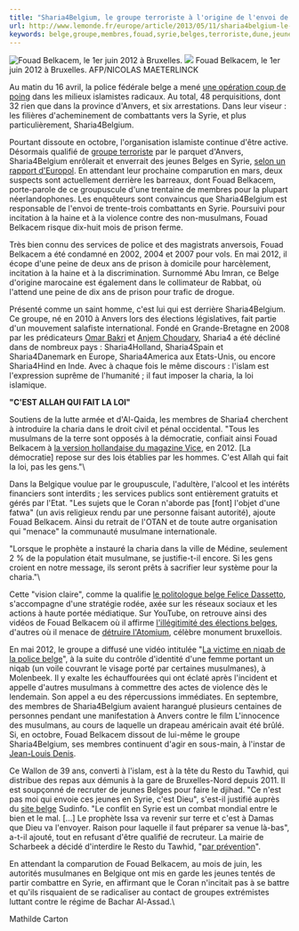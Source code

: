 ```yaml
---
title: "Sharia4Belgium, le groupe terroriste à l'origine de l'envoi de combattants belges en Syrie"
url: http://www.lemonde.fr/europe/article/2013/05/11/sharia4belgium-le-groupe-terroriste-a-l-origine-de-l-envoi-de-combattants-belges-en-syrie_3173035_3214.html
keywords: belge,groupe,membres,fouad,syrie,belges,terroriste,dune,jeunes,lorigine,sharia4belgium,combattants,cest,belkacem,lenvoi
---
```

![Fouad Belkacem, le 1er juin 2012 à Bruxelles. ](https://img.lemde.fr/2013/05/08/100/0/1024/512/688/0/60/0/ill_3173794_31cf_000_par7127672.jpg) ![](https://img.lemde.fr/2013/05/08/100/0/1024/512/688/0/60/0/ill_3173794_31cf_000_par7127672.jpg) Fouad Belkacem, le 1er juin 2012 à Bruxelles. AFP/NICOLAS MAETERLINCK

Au matin du 16 avril, la police fédérale belge a mené [une opération coup de poing](http://www.lemonde.fr/europe/article/2013/04/16/operations-de-police-dans-les-milieux-islamistes-belges_3160407_3214.html) dans les milieux islamistes radicaux. Au total, 48 perquisitions, dont 32 rien que dans la province d\'Anvers, et six arrestations. Dans leur viseur : les filières d\'acheminement de combattants vers la Syrie, et plus particulièrement, Sharia4Belgium.

Pourtant dissoute en octobre, l\'organisation islamiste continue d\'être active. Désormais qualifié de [groupe terroriste](http://www.dhnet.be/infos/belgique/article/431651/des-indications-permettent-de-qualifier-sharia4belgium-de-mouvement-terroriste.html) par le parquet d\'Anvers, Sharia4Belgium enrôlerait et enverrait des jeunes Belges en Syrie, [selon un rapport d\'Europol](https://www.europol.europa.eu/content/te-sat-2013-eu-terrorism-situation-and-trend-report). En attendant leur prochaine comparution en mars, deux suspects sont actuellement derrière les barreaux, dont Fouad Belkacem, porte-parole de ce groupuscule d\'une trentaine de membres pour la plupart néerlandophones. Les enquêteurs sont convaincus que Sharia4Belgium est responsable de l\'envoi de trente-trois combattants en Syrie. Poursuivi pour incitation à la haine et à la violence contre des non-musulmans, Fouad Belkacem risque dix-huit mois de prison ferme.

Très bien connu des services de police et des magistrats anversois, Fouad Belkacem a été condamné en 2002, 2004 et 2007 pour vols. En mai 2012, il écope d\'une peine de deux ans de prison à domicile pour harcèlement, incitation à la haine et à la discrimination. Surnommé Abu Imran, ce Belge d\'origine marocaine est également dans le collimateur de Rabbat, où l\'attend une peine de dix ans de prison pour trafic de drogue.

Présenté comme un saint homme, c\'est lui qui est derrière Sharia4Belgium. Ce groupe, né en 2010 à Anvers lors des élections législatives, fait partie d\'un mouvement salafiste international. Fondé en Grande-Bretagne en 2008 par les prédicateurs [Omar Bakri](http://www.lemonde.fr/europe/article_interactif/2005/08/11/londres-interdit-de-sejour-le-predicateur-extremiste-omar-bakri_679295_3214.html) et [Anjem Choudary](http://www.lemonde.fr/europe/article/2012/10/06/l-expulsion-qui-marque-la-fin-du-londonistan_1771148_3214.html), Sharia4 a été décliné dans de nombreux pays : Sharia4Holland, Sharia4Spain et Sharia4Danemark en Europe, Sharia4America aux Etats-Unis, ou encore Sharia4Hind en Inde. Avec à chaque fois le même discours : l\'islam est l\'expression suprême de l\'humanité ; il faut imposer la charia, la loi islamique.

**\"C\'EST ALLAH QUI FAIT LA LOI\"**

Soutiens de la lutte armée et d\'Al-Qaida, les membres de Sharia4 cherchent à introduire la charia dans le droit civil et pénal occidental. \"Tous les musulmans de la terre sont opposés à la démocratie, confiait ainsi Fouad Belkacem à [la version hollandaise du magazine Vice](http://www.vice.com/fr/read/un-entretien-avec-le-porte-parole-de-sharia4belgium?Contentpage=3), en 2012. \[La démocratie\] repose sur des lois établies par les hommes. C\'est Allah qui fait la loi, pas les gens.\"\

Dans la Belgique voulue par le groupuscule, l\'adultère, l\'alcool et les intérêts financiers sont interdits ; les services publics sont entièrement gratuits et gérés par l\'Etat. \"Les sujets que le Coran n\'aborde pas \[font\] l\'objet d\'une fatwa\" (un avis religieux rendu par une personne faisant autorité), ajoute Fouad Belkacem. Ainsi du retrait de l\'OTAN et de toute autre organisation qui \"menace\" la communauté musulmane internationale.

\"Lorsque le prophète a instauré la charia dans la ville de Médine, seulement 2 % de la population était musulmane, se justifie-t-il encore. Si les gens croient en notre message, ils seront prêts à sacrifier leur système pour la charia.\"\

Cette \"vision claire\", comme la qualifie [le politologue belge Felice Dassetto](http://www.uclouvain.be/cps/ucl/doc/epl-corta/documents/Sharia4all.pdf), s\'accompagne d\'une stratégie rodée, axée sur les réseaux sociaux et les actions à haute portée médiatique. Sur YouTube, on retrouve ainsi des vidéos de Fouad Belkacem où il affirme [l\'illégitimité des élections belges](http://www.youtube.com/watch?v=PJTmeVOOcq0), d\'autres où il menace de [détruire l\'Atomium](http://www.youtube.com/watch?v=IeRMGSHpUyg), célèbre monument bruxellois.

En mai 2012, le groupe a diffusé une vidéo intitulée \"[La victime en niqab de la police belge](http://www.youtube.com/watch?v=GrV1lRkmEIw)\", à la suite du contrôle d\'identité d\'une femme portant un niqab (un voile couvrant le visage porté par certaines musulmanes), à Molenbeek. Il y exalte les échauffourées qui ont éclaté après l\'incident et appelle d\'autres musulmans à commettre des actes de violence dès le lendemain. Son appel a eu des répercussions immédiates. En septembre, des membres de Sharia4Belgium avaient harangué plusieurs centaines de personnes pendant une manifestation à Anvers contre le film L\'innocence des musulmans, au cours de laquelle un drapeau américain avait été brûlé. Si, en octobre, Fouad Belkacem dissout de lui-même le groupe Sharia4Belgium, ses membres continuent d\'agir en sous-main, à l\'instar de [Jean-Louis Denis](https://www.facebook.com/JeanLouisLeSoumisrappelIslam).

Ce Wallon de 39 ans, converti à l\'islam, est à la tête du Resto du Tawhid, qui distribue des repas aux démunis à la gare de Bruxelles-Nord depuis 2011. Il est soupçonné de recruter de jeunes Belges pour faire le djihad. \"Ce n\'est pas moi qui envoie ces jeunes en Syrie, c\'est Dieu\", s\'est-il justifié auprès du [site belge](http://www.sudinfo.be/704109/article/actualite/belgique/2013-04-16/jean-louis-denis-de-sharia4belgium-ce-n-est-pas-moi-qui-recrute-c-est-dieu) Sudinfo. \"Le conflit en Syrie est un combat mondial entre le bien et le mal. \[\...\] Le prophète Issa va revenir sur terre et c\'est à Damas que Dieu va l\'envoyer. Raison pour laquelle il faut préparer sa venue là-bas\", a-t-il ajouté, tout en refusant d\'être qualifié de recruteur. La mairie de Scharbeek a décidé d\'interdire le Resto du Tawhid, \"[par prévention](http://www.lacapitale.be/707988/article/regions/bruxelles/actualite/2013-04-21/jeunes-belges-en-syriejean-louis-le-soumis-interdit-de-distribuer-ses-repa)\". 

En attendant la comparution de Fouad Belkacem, au mois de juin, les autorités musulmanes en Belgique ont mis en garde les jeunes tentés de partir combattre en Syrie, en affirmant que le Coran n\'incitait pas à se battre et qu\'ils risquaient de se radicaliser au contact de groupes extrémistes luttant contre le régime de Bachar Al-Assad.\

Mathilde Carton
